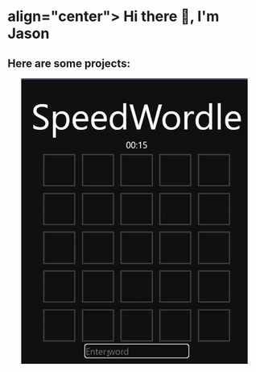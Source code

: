 # align="center"> Hi there 👋, I'm Jason

## Here are some projects:

<div align="center">
  <img align="center" src="speeedWordle.gif" width="450"/>
</div>
